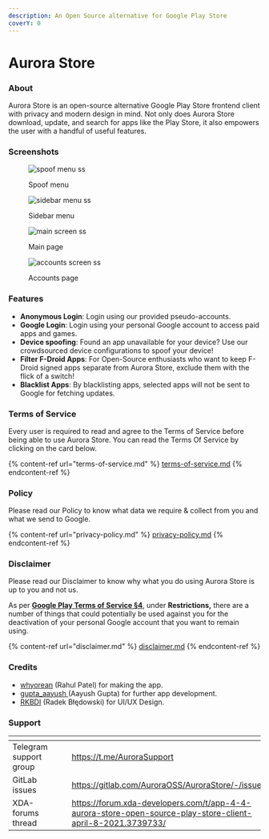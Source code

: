 ```yaml
---
description: An Open Source alternative for Google Play Store
coverY: 0
---
```


# Aurora Store

### About

Aurora Store is an open-source alternative Google Play Store frontend client with privacy and modern design in mind. Not only does Aurora Store download, update, and search for apps like the Play Store, it also empowers the user with a handful of useful features.

### Screenshots

<div>

<figure><img src="../../.gitbook/assets/spoof.png" alt="spoof menu ss"><figcaption><p>Spoof menu</p></figcaption></figure>

 

<figure><img src="../../.gitbook/assets/sidebar.png" alt="sidebar menu ss"><figcaption><p>Sidebar menu</p></figcaption></figure>

 

<figure><img src="../../.gitbook/assets/home.png" alt="main screen ss"><figcaption><p>Main page</p></figcaption></figure>

 

<figure><img src="../../.gitbook/assets/account.png" alt="accounts screen ss"><figcaption><p>Accounts page</p></figcaption></figure>

</div>

### Features

* **Anonymous Login**: Login using our provided pseudo-accounts.
* **Google Login**: Login using your personal Google account to access paid apps and games.
* **Device spoofing**: Found an app unavailable for your device? Use our crowdsourced device configurations to spoof your device!
* **Filter F-Droid Apps**: For Open-Source enthusiasts who want to keep F-Droid signed apps separate from Aurora Store, exclude them with the flick of a switch!
* **Blacklist Apps**: By blacklisting apps, selected apps will not be sent to Google for fetching  updates.

### Terms of Service

Every user is required to read and agree to the Terms of Service before being able to use Aurora Store. You can read the Terms Of Service by clicking on the card below.

{% content-ref url="terms-of-service.md" %}
[terms-of-service.md](terms-of-service.md)
{% endcontent-ref %}

### Policy

Please read our Policy to know what data we require & collect from you and what we send to Google.

{% content-ref url="privacy-policy.md" %}
[privacy-policy.md](privacy-policy.md)
{% endcontent-ref %}

### Disclaimer

Please read our Disclaimer to know why what you do using Aurora Store is up to you and not us.

As per [**Google Play Terms of Service §4**](https://play.google.com/intl/en-us\_us/about/play-terms/index.html), under **Restrictions,** there are a number of things that could potentially be used against you for the deactivation of your personal Google account that you want to remain using.

{% content-ref url="disclaimer.md" %}
[disclaimer.md](disclaimer.md)
{% endcontent-ref %}

### Credits

* [whyorean](https://gitlab.com/whyorean/) (Rahul Patel) for making the app.
* [gupta\_aayush ](https://t.me/gupta\_aayush)(Aayush Gupta) for further app development.
* [RKBDI](https://github.com/RadekBledowski) (Radek Błędowski) for UI/UX Design.

### Support

<table data-view="cards" data-full-width="false"><thead><tr><th></th><th data-hidden></th><th data-hidden></th><th data-hidden data-card-target data-type="content-ref"></th><th data-hidden data-card-cover data-type="files"></th><th data-hidden data-type="checkbox"></th></tr></thead><tbody><tr><td>Telegram support group</td><td></td><td></td><td><a href="https://t.me/AuroraSupport">https://t.me/AuroraSupport</a></td><td><a href="../../.gitbook/assets/Telegram-logo-Featured.jpg">Telegram-logo-Featured.jpg</a></td><td>false</td></tr><tr><td>GitLab issues</td><td></td><td></td><td><a href="https://gitlab.com/AuroraOSS/AuroraStore/-/issues">https://gitlab.com/AuroraOSS/AuroraStore/-/issues</a></td><td><a href="../../.gitbook/assets/Gitlab_Banner.jpg">Gitlab_Banner.jpg</a></td><td>false</td></tr><tr><td>XDA-forums thread</td><td></td><td></td><td><a href="https://forum.xda-developers.com/t/app-4-4-aurora-store-open-source-play-store-client-april-8-2021.3739733/">https://forum.xda-developers.com/t/app-4-4-aurora-store-open-source-play-store-client-april-8-2021.3739733/</a></td><td><a href="../../.gitbook/assets/XDA-Forum-announcement-option-1.png">XDA-Forum-announcement-option-1.png</a></td><td>false</td></tr></tbody></table>
